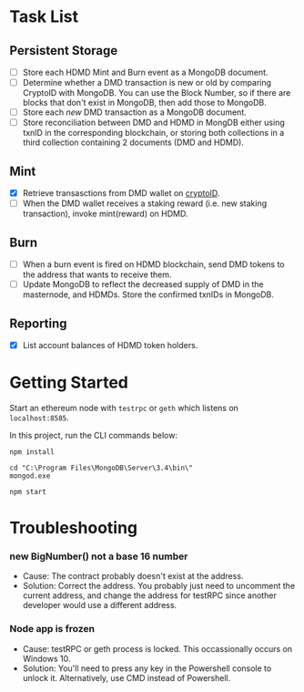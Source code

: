 # Task List

## Persistent Storage

- [ ] Store each HDMD Mint and Burn event as a MongoDB document.
- [ ] Determine whether a DMD transaction is new or old by comparing CryptoID with MongoDB. You can use the Block Number, so if there are blocks that don't exist in MongoDB, then add those to MongoDB.
- [ ] Store each *new* DMD transaction as a MongoDB document.
- [ ] Store reconciliation between DMD and HDMD in MongDB either using txnID in the corresponding blockchain, or storing both collections in a third collection containing 2 documents (DMD and HDMD).

## Mint

- [X] Retrieve transasctions from DMD wallet on [cryptoID](https://chainz.cryptoid.info/dmd/address.dws?dH4bKCoyNj9BzLuyU4JvhwvhYs7cnogDVb.htm).
- [ ] When the DMD wallet receives a staking reward (i.e. new staking transaction), invoke mint(reward) on HDMD.

## Burn

- [ ] When a burn event is fired on HDMD blockchain, send DMD tokens to the address that wants to receive them.
- [ ] Update MongoDB to reflect the decreased supply of DMD in the masternode, and HDMDs. Store the confirmed txnIDs in MongoDB.

## Reporting

- [x] List account balances of HDMD token holders.

# Getting Started

Start an ethereum node with ```testrpc``` or ```geth``` which listens on ```localhost:8585```.

In this project, run the CLI commands below:
```
npm install

cd "C:\Program Files\MongoDB\Server\3.4\bin\"
mongod.exe

npm start
```

# Troubleshooting

### new BigNumber() not a base 16 number

* Cause: The contract probably doesn't exist at the address.
* Solution: Correct the address. You probably just need to uncomment the current address, and change the address for testRPC since another developer would use a different address.

### Node app is frozen

* Cause: testRPC or geth process is locked. This occassionally occurs on Windows 10.
* Solution: You'll need to press any key in the Powershell console to unlock it. Alternatively, use CMD instead of Powershell.